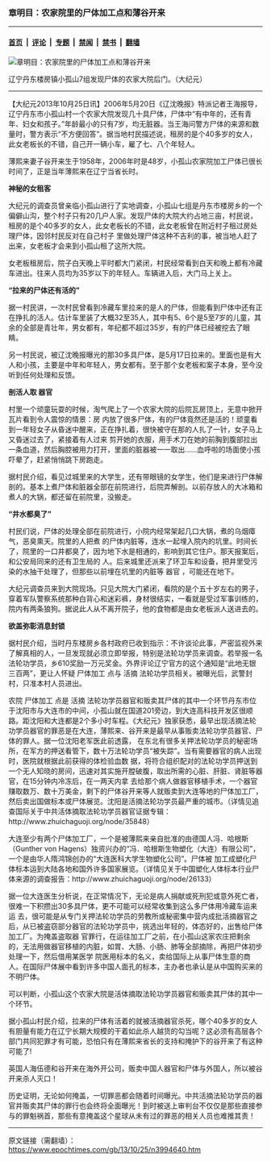### 章明目：农家院里的尸体加工点和薄谷开来

---

#### [首页](../../../..?n3994640) &nbsp;|&nbsp; [评论](../../../../../epoch-comment?n3994640) &nbsp;|&nbsp; [专题](../../../../../epoch-special?n3994640) &nbsp;|&nbsp; [禁闻](../../../../../epoch-news?n3994640) &nbsp;|&nbsp; [禁书](../../../../../books?n3994640) &nbsp;|&nbsp; [翻墙](https://github.com/gfw-breaker/nogfw/blob/master/README.md?n3994640)


<div><img alt="章明目：农家院里的尸体加工点和薄谷开来" class="attachment-djy_600_400 size-djy_600_400 wp-post-image" src="https://i.epochtimes.com/assets/uploads/2013/10/1310242246091123.jpg"/>
<div class="caption">
 <p>
  辽宁丹东楼房镇小孤山7组发现尸体的农家大院后门。（大纪元）
 </p>
</div></div><hr/><div class="post_content" id="artbody" itemprop="articleBody">
 <!-- article content begin -->
 <p>
  【大纪元2013年10月25日讯】2006年5月20日《辽沈晚报》特派记者王海报导，辽宁丹东市小孤山村一个农家大院发现几十具尸体，尸体中“有中年的，还有青年、妇女和孩子。”年龄最小的只有7岁，均无脏器。当王海问警方尸体的来源和数量时，警方表示“不方便回答”。据当地村民描述说，租房的是个40多岁的女人，此女老板长的不错，自己开一辆小车，雇了七、八个年轻人。
 </p>
 <p>
  薄熙来妻子谷开来生于1958年，2006年时是48岁，小孤山农家院加工尸体已很长时间了，正是当年薄熙来在辽宁当省长时。
 </p>
 <p>
  <b>
   神秘的女租客
  </b>
 </p>
 <p>
  大纪元的调查员曾亲临小孤山进行了实地调查，小孤山七组是丹东市楼房乡的一个偏僻山沟，整个村子只有20几户人家。发现尸体的大院大约占地三亩，村民说，租房的是个40多岁的女人，此女老板长的不错，此女老板曾在附近村子租过房处理尸体，因邻村民反对在自己村子 里做处理尸体这种不吉利的事，被当地人赶了出来，女老板才会来到小孤山租了这所大院。
 </p>
 <p>
  女老板租房后，院子白天晚上平时都大门紧闭，村民经常看到白天和晚上都有冷藏车进出。往来人员均为35岁以下的年轻人。车辆进入后，大门马上关上。
 </p>
 <p>
  <b>
   “拉来的尸体还有活的”
  </b>
 </p>
 <p>
  据一村民讲，一次村民曾看到冷藏车里拉来的是人的尸体，但能看到尸体中还有正在挣扎的活人。估计车里装了大概32至35人，其中有5、6个是5至7岁的儿童，其余的全部是青壮年，男女都有，年纪都不超过35岁，有的尸体已经被挖去了眼睛。
 </p>
 <p>
  另一村民说，被辽沈晚报曝光的那30多具尸体，是5月17日拉来的。里面也是有大人和小孩，主要是中年和年轻人，男女都有。至于那个女老板和案子本身，至今没听到任何处理和反馈。
 </p>
 <p>
  <b>
   剖活人取
   <ok href="https://www.epochtimes.com/gb/tag/%E5%99%A8%E5%AE%98.html">
    器官
   </ok>
  </b>
 </p>
 <p>
  村里一个顽童玩耍的时候，淘气爬上了一个农家大院的后院瓦房顶上，无意中掀开瓦片看到令人震惊的情景：房 内放了很多尸体，有的尸体竟然还是活的！顽童看到一年轻女子从昏迷中醒来，正在挣扎着，很快被守在那的人扎了一针，女子马上又昏迷过去了，紧接着有人过来 剪开她的衣服，用手术刀在她的前胸到腹部拉出一条血道，然后胸腔被用力打开，里面的脏器被一一取出……血呼啦的场面使小孩吓晕了，赶紧悄悄跳下房跑走。
 </p>
 <p>
  据村民介绍，看见过城里来的大学生，还有带眼镜的女学生，他们是来进行尸体解剖的。基本上煮尸体和脏器全部在前院进行，后院弄解剖。以前存放人的大冰箱和煮人的大锅，都还留在前院里，没搬走。
 </p>
 <p>
  <b>
   “井水都臭了”
  </b>
 </p>
 <p>
  村民们说，尸体的处理全部在前院进行，小院内经常架起几口大锅，煮的乌烟瘴气，恶臭熏天。院里的人把煮 的尸体内脏等，连水一起埋入院内的坑里。时间长了，院里的一口井都臭了，因为地下水是相通的，影响到其它住户。那天报案后，和公安局同来的还有卫生局的 人。后来城里还派来了环卫车和设备，把井里受污染的水抽干处理了，但那些以前埋在坑里的内脏等
  <ok href="https://www.epochtimes.com/gb/tag/%E5%99%A8%E5%AE%98.html">
   器官
  </ok>
  ，可能还在地下。
 </p>
 <p>
  大纪元调查员来到大院现场。只见大院大门紧闭，看院的是个五十岁左右的男子，穿着军队警察系统那种白背心和迷彩裤，身材很结实，一看就是受过军事训练的，院内有两条狼狗。据说此人从不离开院子，他的食物都是由女老板派人送进去的。
 </p>
 <p>
  <b>
   欲盖弥彰消息封锁
  </b>
 </p>
 <p>
  据村民介绍，当时丹东楼房乡各村政府已收到指示：不许谈论此事，严密监视外来了解真相的人，一旦发现就必须立即举报，特别是法轮功学员来调查。若举报一名法轮功学员，乡610奖励一万元奖金。外界评论辽宁官方的这个通知是“此地无银三百两”，更让人怀疑
  <ok href="https://www.epochtimes.com/gb/tag/%E5%B0%B8%E4%BD%93%E5%8A%A0%E5%B7%A5.html">
   尸体加工
  </ok>
  点与
  <ok href="https://www.epochtimes.com/gb/tag/%E6%B4%BB%E6%91%98.html">
   活摘
  </ok>
  法轮功学员相关。被曝光后，武警封村，只准本村人员进出。
 </p>
 <p>
  农院
  <ok href="https://www.epochtimes.com/gb/tag/%E5%B0%B8%E4%BD%93%E5%8A%A0%E5%B7%A5.html">
   尸体加工
  </ok>
  点是
  <ok href="https://www.epochtimes.com/gb/tag/%E6%B4%BB%E6%91%98.html">
   活摘
  </ok>
  法轮功学员器官和贩卖其尸体的其中一个环节丹东市位于沈阳市与大连市的中间，小孤山就在国道201旁边，到大连高科技开发区很顺路。距沈阳和大连都是2个多小时车程。《大纪元》独家获悉，最早出现活摘法轮功学员器官的罪恶是在大连，薄熙来、谷开来是最早从事贩卖法轮功学员器官、尸体的罪人。据一位沈阳老军医此前透露， 在东北有很多关押法轮功学员的秘密场所，在军方的押送看管下，数十万法轮功学员“被失踪”。当有需要器官的病人出现时，医院就根据此前获得的体检验血数 据，将符合组织配对的法轮功学员押送到一个无人知晓的房间，迅速对其实施开膛破腹，取出所需的心脏、肝脏、肾脏等器官，在15分钟内冷冻后，在一两天内拿 去给那个病人做器官移植手术，一个器官赚取数万、数十万美金，剩下的尸体谷开来等人就贩卖到大连等地的尸体加工厂，然后卖出国做标本或尸体展览。沈阳是活摘法轮功学员最严重的城市。（详情见追查国际关于中共活体摘取法轮功学员器官证据专辑：http://www.zhuichaguoji.org/node/35848）
 </p>
 <p>
  大连至少有两个尸体加工厂，一个是被薄熙来亲自批准的由德国人冯．哈根斯（Gunther von Hagens）独资兴办的“冯．哈根斯生物塑化（大连）有限公司”，一个是由华人隋鸿锦创办的“大连医科大学生物塑化公司”。尸体被 加工成塑化尸体标本运到大陆各地和国外许多国家展览。（详情见关于中国塑化人体标本行业尸体来源的调查报告：http://www.zhuichaguoji.org/node/26133）
 </p>
 <p>
  据一位大连医生分析说，在正常情况下，无论是病人捐献或死刑犯或意外死亡者，很难一下积攒出30多具尸体，更不可能可以经常收集到这么多尸体用冷藏车运来运 去，很可能是从专门关押法轮功学员的劳教所或秘密集中营内成批活摘器官之后，从已被盗窃部分器官的法轮功学员中，挑选出年轻的，体态好的，出售给尸体加工厂。为掩盖盗取器 官罪行，在运往加工厂之前，在小孤山这家农庄把剩余的，无法用做器官移植的内脏，如胃、大肠、小肠、肺等全部摘除，再把尸体初步处理一下，然后借用某医学 院医用标本的名义，卖给国际上从事尸体生意的商人。在国际尸体展中看到许多中国人面孔的标本，主办者也承认是从中国购买来的不明尸体。
 </p>
 <p>
  可以判断，小孤山这个农家大院是活体摘取法轮功学员器官和贩卖其尸体的其中一个环节。
 </p>
 <p>
  据小孤山村民介绍，拉来的尸体有活着的就被活摘器官杀死，哪个40多岁的女人有胆量有能力在辽宁长期大规模的干着如此杀人越货的勾当呢？这必须有高层各个部门共同犯罪才有可能，恐怕只有在薄熙来省长的支持和掩护下的谷开来了有这种可能了!
 </p>
 <p>
  英国人海伍德和谷开来在海外开公司，贩卖中国人器官和尸体与外国人，所以被谷开来杀人灭口！
 </p>
 <p>
  历史证明，无论如何掩盖，一切罪恶都会随着时间曝光。中共活摘法轮功学员的器官并贩卖其尸体的罪行也会终将全面曝光！到时被送上审判台不仅仅是那些直接参与的罪魁祸首，那些有意掩盖这个星球从未有过的罪恶的相关人员也难推其责！
 </p>
 <p>
  <!-- article content end -->
  <div id="below_article_ad">
  </div>
 </p>
</div>


---

原文链接（需翻墙）：https://www.epochtimes.com/gb/13/10/25/n3994640.htm